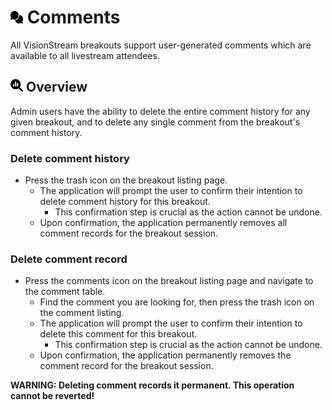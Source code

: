 # <img src="https://raw.githubusercontent.com/vishaldhole173/pro-stream-documentation/main/fontawesome/svgs/solid/comments.svg" width="20" height="20"> Comments

All VisionStream breakouts support user-generated comments which are available to all livestream attendees.

## <img src="https://raw.githubusercontent.com/vishaldhole173/pro-stream-documentation/main/fontawesome/svgs/solid/magnifying-glass-chart.svg" width="20" height="20"> Overview

Admin users have the ability to delete the entire comment history for any given breakout, and to delete any single comment from the breakout's comment history.

### Delete comment history
* Press the trash icon on the breakout listing page.
  - The application will prompt the user to confirm their intention to delete comment history for this breakout.
    - This confirmation step is crucial as the action cannot be undone.
  - Upon confirmation, the application permanently removes all comment records for the breakout session.

### Delete comment record
* Press the comments icon on the breakout listing page and navigate to the comment table.
  - Find the comment you are looking for, then press the trash icon on the comment listing.
  - The application will prompt the user to confirm their intention to delete this comment for this breakout.
    - This confirmation step is crucial as the action cannot be undone.
  - Upon confirmation, the application permanently removes the comment record for the breakout session.

**WARNING: Deleting comment records it permanent. This operation cannot be reverted!**

